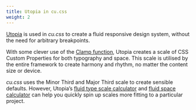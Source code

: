 ```yaml
---
title: Utopia in cu.css
weight: 2
---
```


[Utopia](https://utopia.fyi/) is used in _cu.css_ to create a fluid responsive design system, without the need for arbitrary breakpoints. 

With some clever use of the [Clamp function](https://developer.mozilla.org/en-US/docs/Web/CSS/clamp), Utopia creates a scale of CSS Custom Properties for both typography and space. This scale is utilised by the entire framework to create harmony and rhythm, no matter the content size or device.

*cu.css* uses the Minor Third and Major Third scale to create sensible defaults. However, Utopia’s [fluid type scale calculator](https://utopia.fyi/type/calculator/) and [fluid space calculator](https://utopia.fyi/space/calculator/) can help you quickly spin up scales more fitting to a particular project.
